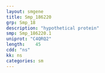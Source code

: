 ```yaml
---
layout: smgene
title: Smp_186220
grp: Smp_18
description: "hypothetical protein"
smp: Smp_186220.1
uniprot: "C4QRQ2"
length:    45
cdd: "ns"
kk: ns
categories: sm
---
```

